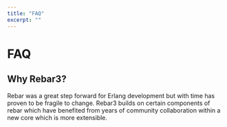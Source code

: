 ```yaml
---
title: "FAQ"
excerpt: ""
---
```

#  FAQ


## Why Rebar3?

Rebar was a great step forward for Erlang development but with time has proven to be fragile to change. Rebar3 builds on certain components of rebar which have benefited from years of community collaboration within a new core which is more extensible.
